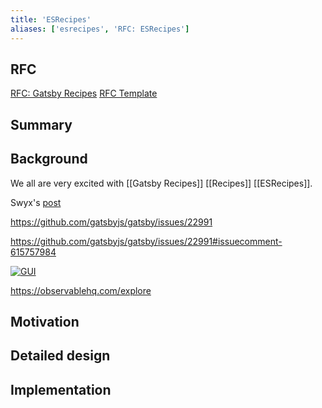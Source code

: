 ```yaml
---
title: 'ESRecipes'
aliases: ['esrecipes', 'RFC: ESRecipes']
---
```


## RFC

[RFC: Gatsby Recipes](https://github.com/gatsbyjs/gatsby/blob/recipes-rfc/rfcs/text/0000-add-gatsby-recipes.md)
[RFC Template](https://github.com/gatsbyjs/gatsby/blob/recipes-rfc/rfcs/0000-template.md)

## Summary

## Background

We all are very excited with [[Gatsby Recipes]] [[Recipes]] [[ESRecipes]].

Swyx's [post](https://www.swyx.io/writing/a-world-without-plugins-cig/)

https://github.com/gatsbyjs/gatsby/issues/22991

https://github.com/gatsbyjs/gatsby/issues/22991#issuecomment-615757984

[![GUI](https://user-images.githubusercontent.com/32467162/80017226-1ec78680-8489-11ea-9b62-8748ebfc56aa.jpg)](https://github.com/gatsbyjs/gatsby/issues/22991#issuecomment-617921199)

https://observablehq.com/explore

## Motivation

## Detailed design

## Implementation
